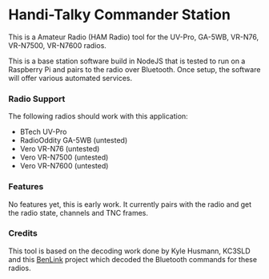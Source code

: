 # Handi-Talky Commander Station

This is a Amateur Radio (HAM Radio) tool for the UV-Pro, GA-5WB, VR-N76, VR-N7500, VR-N7600 radios.

This is a base station software build in NodeJS that is tested to run on a Raspberry Pi and pairs to the radio over Bluetooth. Once setup, the software will offer various automated services.

### Radio Support

The following radios should work with this application:

- BTech UV-Pro
- RadioOddity GA-5WB (untested)
- Vero VR-N76 (untested)
- Vero VR-N7500 (untested)
- Vero VR-N7600 (untested)

### Features

No features yet, this is early work. It currently pairs with the radio and get the radio state, channels and TNC frames.

### Credits

This tool is based on the decoding work done by Kyle Husmann, KC3SLD and this [BenLink](https://github.com/khusmann/benlink) project which decoded the Bluetooth commands for these radios.